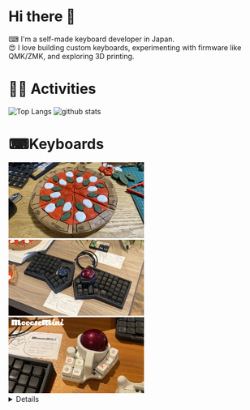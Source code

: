# Hi there 👋
⌨ I'm a self-made keyboard developer in Japan.  
😍 I love building custom keyboards, experimenting with firmware like QMK/ZMK, and exploring 3D printing.  

# 🏃‍♀️ Activities
<div align="left"> 
  <img alt="Top Langs" height="170px" src="https://github-readme-stats.vercel.app/api?username=ataruno&theme=vue-dark&layout=compact" />
  <img alt="github stats" height="170px" src="https://github-readme-stats.vercel.app/api/top-langs/?username=ataruno&theme=vue-dark&layout=compact" />
</div>

# ⌨Keyboards
<div align="left"> 
    <a href="" target="_blank">
    <img alt="Top Langs" height="150px" src="https://raw.githubusercontent.com/ataruno/A_PIECE_OF_KEYBOARD/main/image/A_PIECE_OF_KEYBOARD_5.jpg" />
    </a>
    <img alt="2" height="150px" src="https://github.com/ataruno/Mooose/blob/main/image/Mooose_1.jpg" />
    <img alt="3" height="150px" src="https://github.com/ataruno/MoooseMini/blob/main/Readme_image/MoooseMini01.png" />
</div>

<details>

## A_PIECE_OF_KEYBOARD 🍕
<a href="https://github.com/ataruno/A_PIECE_OF_KEYBOARD" target="_blank">
  <img alt="Top Langs" width="200px" src="https://raw.githubusercontent.com/ataruno/A_PIECE_OF_KEYBOARD/main/image/A_PIECE_OF_KEYBOARD_5.jpg" />
</a>

## Mooose
<a href="https://github.com/ataruno/Mooose" target="_blank">
  <img alt="Top Langs" width="200px" src="https://github.com/ataruno/Mooose/blob/main/image/Mooose_1.jpg" />
</a>

## MoooseMini
<a href="https://github.com/ataruno/MoooseMini" target="_blank">
  <img alt="Top Langs" width="200px" src="https://github.com/ataruno/MoooseMini/blob/main/Readme_image/MoooseMini01.png" />
</a>

</details>